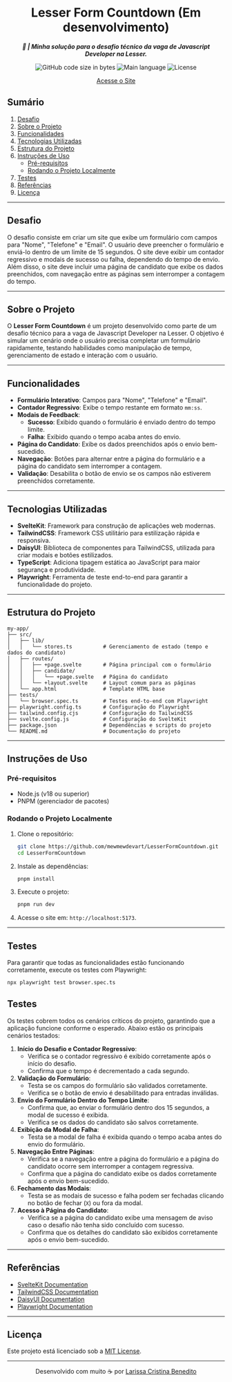 <h1 align="center">
  Lesser Form Countdown (Em desenvolvimento)
</h1>

<p align="center">
	<b><i>
    💼 | Minha solução para o desafio técnico da vaga de Javascript Developer na Lesser.
  </i></b><br>
</p>

<p align="center">
    <img alt="GitHub code size in bytes" src="https://img.shields.io/github/languages/code-size/mewmewdevart/LesserFormCountdown?color=054DFC" />
    <img alt="Main language" src="https://img.shields.io/github/languages/top/mewmewdevart/LesserFormCountdown?color=054DFC"/>
    <img alt="License" src="https://img.shields.io/github/license/mewmewdevart/LesserFormCountdown?color=054DFC"/>
</p>

<p align="center">
    <a href="#" target="_blank">Acesse o Site</a> 
</p>

## Sumário
1. [Desafio](#desafio)
2. [Sobre o Projeto](#sobre-o-projeto)
3. [Funcionalidades](#funcionalidades)
4. [Tecnologias Utilizadas](#tecnologias-utilizadas)
5. [Estrutura do Projeto](#estrutura-do-projeto)
6. [Instruções de Uso](#instruções-de-uso)
    - [Pré-requisitos](#pré-requisitos)
    - [Rodando o Projeto Localmente](#rodando-o-projeto-localmente)
7. [Testes](#testes)
9. [Referências](#referências)
10. [Licença](#licença)

---

## Desafio
O desafio consiste em criar um site que exibe um formulário com campos para "Nome", "Telefone" e "Email". O usuário deve preencher o formulário e enviá-lo dentro de um limite de 15 segundos. O site deve exibir um contador regressivo e modais de sucesso ou falha, dependendo do tempo de envio. Além disso, o site deve incluir uma página de candidato que exibe os dados preenchidos, com navegação entre as páginas sem interromper a contagem do tempo.

---

## Sobre o Projeto
O **Lesser Form Countdown** é um projeto desenvolvido como parte de um desafio técnico para a vaga de Javascript Developer na Lesser. O objetivo é simular um cenário onde o usuário precisa completar um formulário rapidamente, testando habilidades como manipulação de tempo, gerenciamento de estado e interação com o usuário.

---

## Funcionalidades
- **Formulário Interativo**: Campos para "Nome", "Telefone" e "Email".
- **Contador Regressivo**: Exibe o tempo restante em formato `mm:ss`.
- **Modais de Feedback**:
  - **Sucesso**: Exibido quando o formulário é enviado dentro do tempo limite.
  - **Falha**: Exibido quando o tempo acaba antes do envio.
- **Página do Candidato**: Exibe os dados preenchidos após o envio bem-sucedido.
- **Navegação**: Botões para alternar entre a página do formulário e a página do candidato sem interromper a contagem.
- **Validação**: Desabilita o botão de envio se os campos não estiverem preenchidos corretamente.

---

## Tecnologias Utilizadas
- **SvelteKit**: Framework para construção de aplicações web modernas.
- **TailwindCSS**: Framework CSS utilitário para estilização rápida e responsiva.
- **DaisyUI**: Biblioteca de componentes para TailwindCSS, utilizada para criar modais e botões estilizados.
- **TypeScript**: Adiciona tipagem estática ao JavaScript para maior segurança e produtividade.
- **Playwright**: Ferramenta de teste end-to-end para garantir a funcionalidade do projeto.

---

## Estrutura do Projeto
```
my-app/
├── src/
│   ├── lib/
│   │   └── stores.ts          # Gerenciamento de estado (tempo e dados do candidato)
│   ├── routes/
│   │   ├── +page.svelte       # Página principal com o formulário
│   │   ├── candidate/
│   │   │   └── +page.svelte   # Página do candidato
│   │   └── +layout.svelte     # Layout comum para as páginas
│   └── app.html               # Template HTML base
├── tests/
│   └── browser.spec.ts        # Testes end-to-end com Playwright
├── playwright.config.ts       # Configuração do Playwright
├── tailwind.config.cjs        # Configuração do TailwindCSS
├── svelte.config.js           # Configuração do SvelteKit
├── package.json               # Dependências e scripts do projeto
└── README.md                  # Documentação do projeto
```

---

## Instruções de Uso

### Pré-requisitos
- Node.js (v18 ou superior)
- PNPM (gerenciador de pacotes)

### Rodando o Projeto Localmente
1. Clone o repositório:
   ```sh
   git clone https://github.com/mewmewdevart/LesserFormCountdown.git
   cd LesserFormCountdown
   ```
2. Instale as dependências:
   ```sh
   pnpm install
   ```
3. Execute o projeto:
   ```sh
   pnpm run dev
   ```
4. Acesse o site em: `http://localhost:5173`.

---

## Testes
Para garantir que todas as funcionalidades estão funcionando corretamente, execute os testes com Playwright:
```sh
npx playwright test browser.spec.ts
```

## Testes
Os testes cobrem todos os cenários críticos do projeto, garantindo que a aplicação funcione conforme o esperado. Abaixo estão os principais cenários testados:
1. **Início do Desafio e Contador Regressivo**:
   - Verifica se o contador regressivo é exibido corretamente após o início do desafio.
   - Confirma que o tempo é decrementado a cada segundo.
2. **Validação do Formulário**:
   - Testa se os campos do formulário são validados corretamente.
   - Verifica se o botão de envio é desabilitado para entradas inválidas.
3. **Envio do Formulário Dentro do Tempo Limite**:
   - Confirma que, ao enviar o formulário dentro dos 15 segundos, a modal de sucesso é exibida.
   - Verifica se os dados do candidato são salvos corretamente.
4. **Exibição da Modal de Falha**:
   - Testa se a modal de falha é exibida quando o tempo acaba antes do envio do formulário.
5. **Navegação Entre Páginas**:
   - Verifica se a navegação entre a página do formulário e a página do candidato ocorre sem interromper a contagem regressiva.
   - Confirma que a página do candidato exibe os dados corretamente após o envio bem-sucedido.
6. **Fechamento das Modais**:
   - Testa se as modais de sucesso e falha podem ser fechadas clicando no botão de fechar (`X`) ou fora da modal.
7. **Acesso à Página do Candidato**:
   - Verifica se a página do candidato exibe uma mensagem de aviso caso o desafio não tenha sido concluído com sucesso.
   - Confirma que os detalhes do candidato são exibidos corretamente após o envio bem-sucedido.

---

## Referências
- [SvelteKit Documentation](https://kit.svelte.dev/)
- [TailwindCSS Documentation](https://tailwindcss.com/docs)
- [DaisyUI Documentation](https://daisyui.com/)
- [Playwright Documentation](https://playwright.dev/)

---

## Licença
Este projeto está licenciado sob a [MIT License](LICENSE).

---

<p align="center">
  Desenvolvido com muito ☕ por
  <a href="https://linktr.ee/mewmewdevart" target="_blank">Larissa Cristina Benedito</a>
</p>
